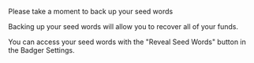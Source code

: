 Please take a moment to back up your seed words

Backing up your seed words will allow you to recover all of your funds.

You can access your seed words with the "Reveal Seed Words" button in the Badger Settings.
